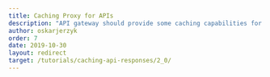 ```yaml
---
title: Caching Proxy for APIs
description: "API gateway should provide some caching capabilities for existing APIs. Knot.x HTTP Server exposes proxy APIs to target ones providing such features as caching and circuit breaker."   
author: oskarjerzyk
order: 7
date: 2019-10-30
layout: redirect
target: /tutorials/caching-api-responses/2_0/
---
```

